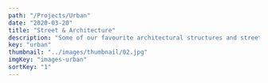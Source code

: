 ```yaml
---
path: "/Projects/Urban"
date: "2020-03-20"
title: "Street & Architecture"
description: "Some of our favourite architectural structures and street moments captured."
key: "urban"
thumbnail: "../images/thumbnail/02.jpg"
imgKey: "images-urban"
sortKey: "1"
---
```

